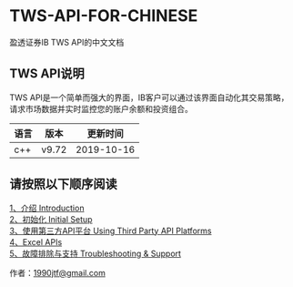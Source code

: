 # TWS-API-FOR-CHINESE
盈透证券IB TWS API的中文文档

## TWS API说明   
TWS API是一个简单而强大的界面，IB客户可以通过该界面自动化其交易策略，请求市场数据并实时监控您的账户余额和投资组合。 

语言|版本|更新时间   
---|---|---| 
c++|v9.72|2019-10-16  

## 请按照以下顺序阅读
[1、介绍 Introduction](https://github.com/1990jtf/TWS-API-FOR-CHINESE/blob/master/Introduction.md)  
[2、初始化 Initial Setup](https://github.com/1990jtf/TWS-API-FOR-CHINESE/blob/master/Initial%20Setup.md)  
[3、使用第三方API平台 Using Third Party API Platforms](#)  
[4、Excel APIs](#)  
[5、故障排除与支持 Troubleshooting & Support](#)


作者：1990jtf@gmail.com


